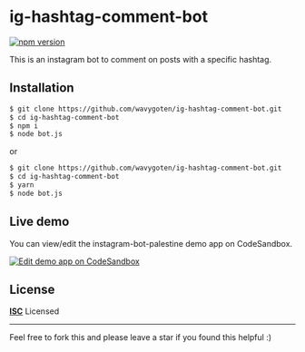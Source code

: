 # ig-hashtag-comment-bot

[![npm version](https://badge.fury.io/js/instagram-bot-palestine.svg)](https://badge.fury.io/js/instagram-bot-palestine)

This is an instagram bot to comment on posts with a specific hashtag.

## Installation

```bash
$ git clone https://github.com/wavygoten/ig-hashtag-comment-bot.git
$ cd ig-hashtag-comment-bot
$ npm i
$ node bot.js
```

or

```bash
$ git clone https://github.com/wavygoten/ig-hashtag-comment-bot.git
$ cd ig-hashtag-comment-bot
$ yarn
$ node bot.js
```

## Live demo

You can view/edit the instagram-bot-palestine demo app on CodeSandbox.

[![Edit demo app on CodeSandbox](https://codesandbox.io/static/img/play-codesandbox.svg)](https://codesandbox.io/s/angry-mccarthy-egyco)

## License

**[ISC](LICENSE)** Licensed

---

Feel free to fork this and please leave a star if you found this helpful :)
